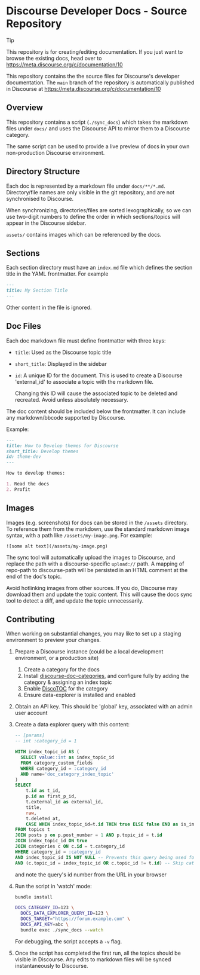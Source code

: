 # Discourse Developer Docs - Source Repository

> [!TIP]
> This repository is for creating/editing documentation. If you just want to browse the existing docs, head over to https://meta.discourse.org/c/documentation/10

This repository contains the the source files for Discourse's developer documentation. The `main` branch of the repository is automatically published in Discourse at https://meta.discourse.org/c/documentation/10

## Overview

This repository contains a script (`./sync_docs`) which takes the markdown files under `docs/` and uses the Discourse API to mirror them to a Discourse category.

The same script can be used to provide a live preview of docs in your own non-production Discourse environment.

## Directory Structure

Each doc is represented by a markdown file under `docs/**/*.md`. Directory/file names are only visible in the git repository, and are not synchronised to Discourse.

When synchronizing, directories/files are sorted lexographically, so we can use two-digit numbers to define the order in which sections/topics will appear in the Discourse sidebar.

`assets/` contains images which can be referenced by the docs.

## Sections

Each section directory must have an `index.md` file which defines the section title in the YAML frontmatter. For example

```md
---
title: My Section Title
---
```

Other content in the file is ignored.

## Doc Files

Each doc markdown file must define frontmatter with three keys:

- `title`: Used as the Discourse topic title
- `short_title`: Displayed in the sidebar
- `id`: A unique ID for the document. This is used to create a Discourse 'external_id' to associate a topic with the markdown file.

  Changing this ID will cause the associated topic to be deleted and recreated. Avoid unless absolutely necessary.

The doc content should be included below the frontmatter. It can include any markdown/bbcode supported by Discourse.

Example:

```markdown
---
title: How to Develop themes for Discourse
short_title: Develop themes
id: theme-dev
---

How to develop themes:

1. Read the docs
2. Profit
```

## Images

Images (e.g. screenshots) for docs can be stored in the `/assets` directory. To reference them from the markdown, use the standard markdown image syntax, with a path like `/assets/my-image.png`. For example:

```
![some alt text](/assets/my-image.png)
```

The sync tool will automatically upload the images to Discourse, and replace the path with a discourse-specific `upload://` path. A mapping of repo-path to discourse-path will be persisted in an HTML comment at the end of the doc's topic.

Avoid hotlinking images from other sources. If you do, Discourse may download them and update the topic content. This will cause the docs sync tool to detect a diff, and update the topic unnecessarily.

## Contributing

When working on substantial changes, you may like to set up a staging environment to preview your changes.

1. Prepare a Discourse instance (could be a local development environment, or a production site)

   1. Create a category for the docs
   2. Install [discourse-doc-categories](https://github.com/discourse/discourse-doc-categories), and configure fully by adding the category & assigning an index topic
   3. Enable [DiscoTOC](https://meta.discourse.org/t/111143) for the category
   4. Ensure data-explorer is installed and enabled

2. Obtain an API key. This should be 'global' key, associated with an admin user account

3. Create a data explorer query with this content:

   ```sql
   -- [params]
   -- int :category_id = 1

   WITH index_topic_id AS (
     SELECT value::int as index_topic_id
     FROM category_custom_fields
     WHERE category_id = :category_id
     AND name='doc_category_index_topic'
   )
   SELECT
       t.id as t_id,
       p.id as first_p_id,
       t.external_id as external_id,
       title,
       raw,
       t.deleted_at,
       CASE WHEN index_topic_id=t.id THEN true ELSE false END as is_index_topic
   FROM topics t
   JOIN posts p on p.post_number = 1 AND p.topic_id = t.id
   JOIN index_topic_id ON true
   JOIN categories c ON c.id = t.category_id
   WHERE category_id = :category_id
   AND index_topic_id IS NOT NULL -- Prevents this query being used for non-doc categories
   AND (c.topic_id = index_topic_id OR c.topic_id != t.id) -- Skip category description topic, unless its also the index
   ```

   and note the query's id number from the URL in your browser

4. Run the script in 'watch' mode:

   ```sh
   bundle install

   DOCS_CATEGORY_ID=123 \
     DOCS_DATA_EXPLORER_QUERY_ID=123 \
     DOCS_TARGET="https://forum.example.com" \
     DOCS_API_KEY=abc \
     bundle exec ./sync_docs --watch
   ```

   For debugging, the script accepts a `-v` flag.

5. Once the script has completed the first run, all the topics should be visible in Discourse. Any edits to markdown files will be synced instantaneously to Discourse.
